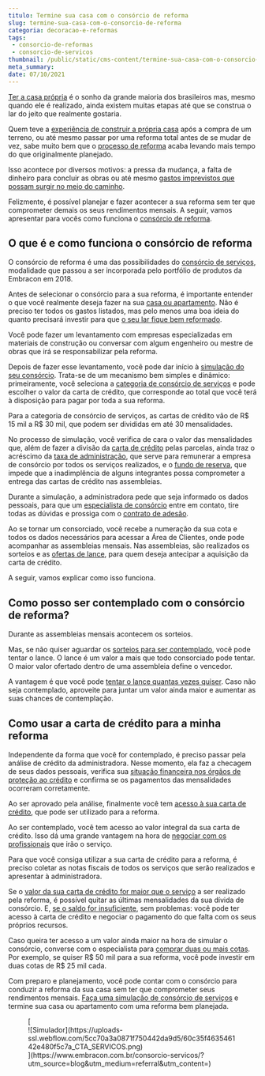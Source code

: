 ```yaml
---
titulo: Termine sua casa com o consórcio de reforma
slug: termine-sua-casa-com-o-consorcio-de-reforma
categoria: decoracao-e-reformas
tags:
 - consorcio-de-reformas
 - consorcio-de-servicos
thumbnail: /public/static/cms-content/termine-sua-casa-com-o-consorcio-de-reforma.jpg
meta_summary: 
date: 07/10/2021
---
```

[Ter a casa própria](https://www.embracon.com.br/blog/como-conquistar-a-estabilidade-da-casa-propria) é o sonho da grande maioria dos brasileiros mas, mesmo quando ele é realizado, ainda existem muitas etapas até que se construa o lar do jeito que realmente gostaria.

Quem teve a [experiência de construir a própria casa](https://www.embracon.com.br/blog/como-construir-a-casa-dos-sonhos-guia-completo) após a compra de um terreno, ou até mesmo passar por uma reforma total antes de se mudar de vez, sabe muito bem que o [processo de reforma](https://www.embracon.com.br/blog/guia-completo-de-como-reformar-a-sua-casa-inteira-com-o-consorcio) acaba levando mais tempo do que originalmente planejado.

Isso acontece por diversos motivos: a pressa da mudança, a falta de dinheiro para concluir as obras ou até mesmo [gastos imprevistos que possam surgir no meio do caminho](https://www.embracon.com.br/blog/os-5-primeiros-passos-para-quem-vai-comecar-uma-reforma).

Felizmente, é possível planejar e fazer acontecer a sua reforma sem ter que comprometer demais os seus rendimentos mensais. A seguir, vamos apresentar para vocês como funciona o [consórcio de reforma](https://www.embracon.com.br/blog/consorcio-de-servicos-para-reformas-e-decoracao).

O que é e como funciona o consórcio de reforma 
-----------------------------------------------

O consórcio de reforma é uma das possibilidades do [consórcio de serviços](https://www.embracon.com.br/blog/guia-completo-tire-todas-as-suas-duvidas-sobre-o-consorcio-de-servicos), modalidade que passou a ser incorporada pelo portfólio de produtos da Embracon em 2018.

Antes de selecionar o consórcio para a sua reforma, é importante entender o que você realmente deseja fazer na sua [casa ou apartamento](https://www.embracon.com.br/blog/casa-ou-apartamento-qual-a-melhor-escolha-para-voce). Não é preciso ter todos os gastos listados, mas pelo menos uma boa ideia do quanto precisará investir para que [o seu lar fique bem reformado](https://www.embracon.com.br/blog/guia-completo-para-fazer-a-sua-reforma).

Você pode fazer um levantamento com empresas especializadas em materiais de construção ou conversar com algum engenheiro ou mestre de obras que irá se responsabilizar pela reforma.

Depois de fazer esse levantamento, você pode dar início à [simulação do seu consórcio](https://www.embracon.com.br/blog/simulacao-de-consorcio). Trata-se de um mecanismo bem simples e dinâmico: primeiramente, você seleciona a [categoria de consórcio de serviços](https://www.embracon.com.br/consorcio-servicos) e pode escolher o valor da carta de crédito, que corresponde ao total que você terá à disposição para pagar por toda a sua reforma.

Para a categoria de consórcio de serviços, as cartas de crédito vão de R$ 15 mil a R$ 30 mil, que podem ser divididas em até 30 mensalidades.

No processo de simulação, você verifica de cara o valor das mensalidades que, além de fazer a divisão da [carta de crédito](https://www.embracon.com.br/blog/o-que-e-a-carta-de-credito-como-funciona-e-como-usar) pelas parcelas, ainda traz o acréscimo da [taxa de administração](https://www.embracon.com.br/blog/como-funciona-a-taxa-de-administracao-de-um-consorcio), que serve para remunerar a empresa de consórcio por todos os serviços realizados, e o [fundo de reserva](https://www.embracon.com.br/blog/entenda-como-funciona-a-devolucao-do-fundo-de-reserva), que impede que a inadimplência de alguns integrantes possa comprometer a entrega das cartas de crédito nas assembleias.

Durante a simulação, a administradora pede que seja informado os dados pessoais, para que um [especialista de consórcio](https://www.embracon.com.br/blog/tudo-o-que-voce-precisa-saber-sobre-a-importancia-de-um-consultor-de-consorcio) entre em contato, tire todas as dúvidas e prossiga com o [contrato de adesão](https://www.embracon.com.br/blog/saiba-o-que-avaliar-antes-de-assinar-um-contrato-de-consorcio).

Ao se tornar um consorciado, você recebe a numeração da sua cota e todos os dados necessários para acessar a Área de Clientes, onde pode acompanhar as assembleias mensais. Nas assembleias, são realizados os sorteios e as [ofertas de lance](https://www.embracon.com.br/blog/saiba-como-definir-o-valor-de-lance-para-ser-contemplado-mais-rapido), para quem deseja antecipar a aquisição da carta de crédito.

A seguir, vamos explicar como isso funciona.

Como posso ser contemplado com o consórcio de reforma? 
-------------------------------------------------------

Durante as assembleias mensais acontecem os sorteios.

Mas, se não quiser aguardar os [sorteios para ser contemplado](https://www.embracon.com.br/blog/assembleia-de-consorcio-como-funciona), você pode tentar o lance. O lance é um valor a mais que todo consorciado pode tentar. O maior valor ofertado dentro de uma assembleia define o vencedor.

A vantagem é que você pode [tentar o lance quantas vezes quiser](https://www.embracon.com.br/blog/saiba-como-definir-o-valor-de-lance-para-ser-contemplado-mais-rapido). Caso não seja contemplado, aproveite para juntar um valor ainda maior e aumentar as suas chances de contemplação.

Como usar a carta de crédito para a minha reforma 
--------------------------------------------------

Independente da forma que você for contemplado, é preciso passar pela análise de crédito da administradora. Nesse momento, ela faz a checagem de seus dados pessoais, verifica sua [situação financeira nos órgãos de proteção ao crédito](https://www.embracon.com.br/blog/o-que-e-o-spc-serasa-e-como-ele-influencia-na-sua-vida-financeira) e confirma se os pagamentos das mensalidades ocorreram corretamente.

Ao ser aprovado pela análise, finalmente você tem [acesso à sua carta de crédito](https://www.embracon.com.br/blog/tudo-o-que-voce-precisa-saber-sobre-a-carta-de-credito-de-consorcios), que pode ser utilizado para a reforma.

Ao ser contemplado, você tem acesso ao valor integral da sua carta de crédito. Isso dá uma grande vantagem na hora de [negociar com os profissionais](https://www.embracon.com.br/blog/4-dicas-para-conseguir-uma-boa-negociacao-na-hora-de-adquirir-o-seu-bem) que irão o serviço.

Para que você consiga utilizar a sua carta de crédito para a reforma, é preciso coletar as notas fiscais de todos os serviços que serão realizados e apresentar à administradora.

Se o [valor da sua carta de crédito for maior que o serviço](https://www.embracon.com.br/conhecaoconsorcio/o-valor-do-credito-pode-ser-diferente-do-valor-do-bem-que-quero-adquirir) a ser realizado pela reforma, é possível quitar as últimas mensalidades da sua dívida de consórcio. E, [se o saldo for insuficiente](https://www.embracon.com.br/blog/e-possivel-comprar-um-bem-maior-do-que-minha-carta-de-credito-a-embracon-responde), sem problemas: você pode ter acesso à carta de crédito e negociar o pagamento do que falta com os seus próprios recursos.

Caso queira ter acesso a um valor ainda maior na hora de simular o consórcio, converse com o especialista para [comprar duas ou mais cotas](https://www.embracon.com.br/blog/afinal-posso-fazer-mais-de-um-consorcio-ao-mesmo-tempo-entenda). Por exemplo, se quiser R$ 50 mil para a sua reforma, você pode investir em duas cotas de R$ 25 mil cada.

Com preparo e planejamento, você pode contar com o consórcio para conduzir a reforma da sua casa sem ter que comprometer seus rendimentos mensais. [Faça uma simulação de consórcio de serviços](https://www.embracon.com.br/consorcio-servicos) e termine sua casa ou apartamento com uma reforma bem planejada.

<figure class="w-richtext-figure-type-image w-richtext-align-center">[<div>![Simulador](https://uploads-ssl.webflow.com/5cc70a3a0871f750442da9d5/60c35f463546142e480f5c7a_CTA_SERVICOS.png)</div>](https://www.embracon.com.br/consorcio-servicos/?utm_source=blog&utm_medium=referral&utm_content=)</figure>
